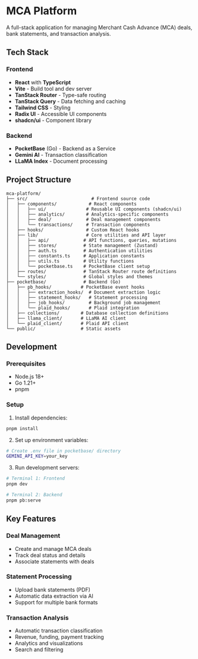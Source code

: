 # MCA Platform

A full-stack application for managing Merchant Cash Advance (MCA) deals, bank statements, and transaction analysis.

## Tech Stack

### Frontend

- **React** with **TypeScript**
- **Vite** - Build tool and dev server
- **TanStack Router** - Type-safe routing
- **TanStack Query** - Data fetching and caching
- **Tailwind CSS** - Styling
- **Radix UI** - Accessible UI components
- **shadcn/ui** - Component library

### Backend

- **PocketBase** (Go) - Backend as a Service
- **Gemini AI** - Transaction classification
- **LLaMA Index** - Document processing

## Project Structure

```
mca-platform/
├── src/                        # Frontend source code
│   ├── components/            # React components
│   │   ├── ui/               # Reusable UI components (shadcn/ui)
│   │   ├── analytics/        # Analytics-specific components
│   │   ├── deal/             # Deal management components
│   │   └── transactions/     # Transaction components
│   ├── hooks/                # Custom React hooks
│   ├── lib/                  # Core utilities and API layer
│   │   ├── api/             # API functions, queries, mutations
│   │   ├── stores/          # State management (Zustand)
│   │   ├── auth.ts          # Authentication utilities
│   │   ├── constants.ts     # Application constants
│   │   ├── utils.ts         # Utility functions
│   │   └── pocketbase.ts    # PocketBase client setup
│   ├── routes/              # TanStack Router route definitions
│   └── styles/              # Global styles and themes
├── pocketbase/              # Backend (Go)
│   ├── pb_hooks/           # PocketBase event hooks
│   │   ├── extraction_hooks/  # Document extraction logic
│   │   ├── statement_hooks/   # Statement processing
│   │   ├── job_hooks/         # Background job management
│   │   └── plaid_hooks/       # Plaid integration
│   ├── collections/        # Database collection definitions
│   ├── llama_client/       # LLaMA AI client
│   └── plaid_client/       # Plaid API client
└── public/                 # Static assets

```

## Development

### Prerequisites

- Node.js 18+
- Go 1.21+
- pnpm

### Setup

1. Install dependencies:

```bash
pnpm install
```

2. Set up environment variables:

```bash
# Create .env file in pocketbase/ directory
GEMINI_API_KEY=your_key
```

3. Run development servers:

```bash
# Terminal 1: Frontend
pnpm dev

# Terminal 2: Backend
pnpm pb:serve
```

## Key Features

### Deal Management

- Create and manage MCA deals
- Track deal status and details
- Associate statements with deals

### Statement Processing

- Upload bank statements (PDF)
- Automatic data extraction via AI
- Support for multiple bank formats

### Transaction Analysis

- Automatic transaction classification
- Revenue, funding, payment tracking
- Analytics and visualizations
- Search and filtering
